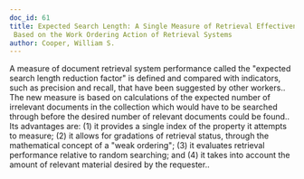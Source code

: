 ```yaml
---
doc_id: 61
title: Expected Search Length: A Single Measure of Retrieval Effectiveness
 Based on the Work Ordering Action of Retrieval Systems
author: Cooper, William S.
---
```


A measure of document retrieval system performance called the "expected 
search length reduction factor" is defined and compared with indicators, such 
as precision and recall, that have been suggested by other workers.. The new 
measure is based on calculations of the expected number of irrelevant documents
in the collection which would have to be searched through before the desired 
number of relevant documents could be found.. Its advantages are: (1) it 
provides  a single index of the property it attempts to measure; (2) it allows
for gradations of retrieval status, through the mathematical concept of a "weak 
ordering"; (3) it evaluates retrieval performance relative to random searching;
and (4) it takes into account the amount of relevant material desired by the 
requester..